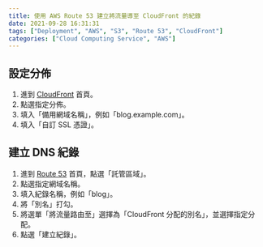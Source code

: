 ```yaml
---
title: 使用 AWS Route 53 建立將流量導至 CloudFront 的紀錄
date: 2021-09-28 16:31:31
tags: ["Deployment", "AWS", "S3", "Route 53", "CloudFront"]
categories: ["Cloud Computing Service", "AWS"]
---
```


## 設定分佈

1. 進到 [CloudFront](https://console.aws.amazon.com/cloudfront/v3/home) 首頁。
2. 點選指定分佈。
3. 填入「備用網域名稱」，例如「blog.example.com」。
4. 填入「自訂 SSL 憑證」。

## 建立 DNS 紀錄

1. 進到 [Route 53](https://console.aws.amazon.com/route53/v2/home) 首頁，點選「託管區域」。
2. 點選指定網域名稱。
3. 填入紀錄名稱，例如「blog」。
4. 將「別名」打勾。
5. 將選單「將流量路由至」選擇為「CloudFront 分配的別名」，並選擇指定分配。
6. 點選「建立紀錄」。
